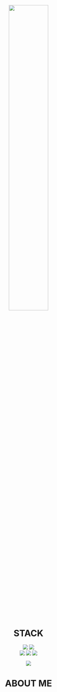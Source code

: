 <p align=center>
  <img src=https://github.com/guncat-02/guncat-02/assets/169626974/d9ef4578-9140-4e0e-bdbc-baf45baf43ae width=50%>
</p>

<div align=center width=50%>
  <h1>
    STACK
  </h1>
  <img src="https://img.shields.io/badge/java-007396?style=for-the-badge&logo=java&logoColor=white">
  <img src="https://img.shields.io/badge/oracle-F80000?style=for-the-badge&logo=oracle&logoColor=white">
  <br>
  <img src="https://img.shields.io/badge/html5-E34F26?style=for-the-badge&logo=html5&logoColor=white">
  <img src="https://img.shields.io/badge/css-1572B6?style=for-the-badge&logo=css3&logoColor=white">
  <img src="https://img.shields.io/badge/javascript-F7DF1E?style=for-the-badge&logo=javascript&logoColor=black">
</div>
<p>
</p>
<div align=center>
  <img src=https://github-readme-stats.vercel.app/api?username=guncat-02&show_icons=true&theme=neon&count_private=true&locale=kr&include_all_commit=true>
</div>

<div align=center>
  <h1>
    ABOUT ME
  </h1>
</div>

